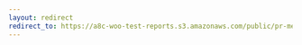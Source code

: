 ```yaml
---
layout: redirect
redirect_to: https://a8c-woo-test-reports.s3.amazonaws.com/public/pr-merge/40050/api/index.html
---
```

